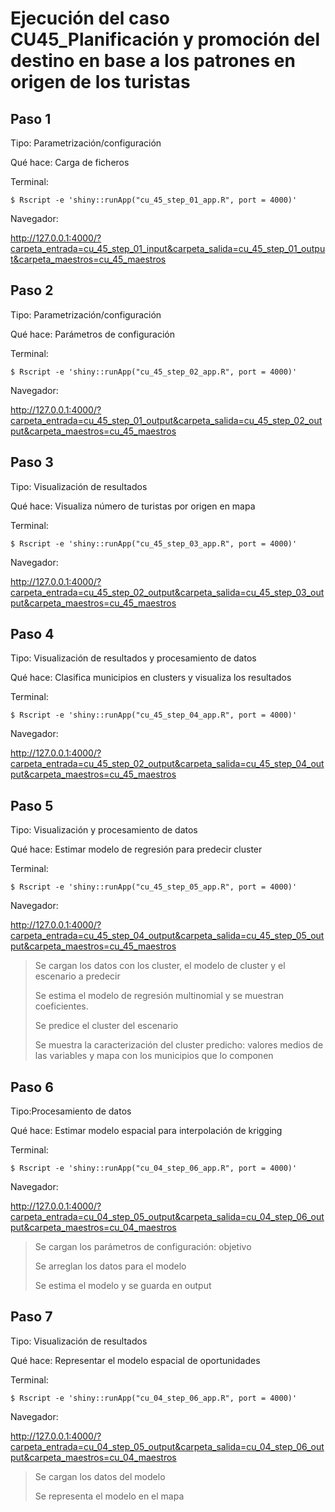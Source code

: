 Ejecución del caso CU45_Planificación y promoción del destino en base a los patrones en origen de los turistas	
========================================================================


Paso 1
------

Tipo: Parametrización/configuración

Qué hace: Carga de ficheros


Terminal:

````
$ Rscript -e 'shiny::runApp("cu_45_step_01_app.R", port = 4000)'
````

Navegador:

http://127.0.0.1:4000/?carpeta_entrada=cu_45_step_01_input&carpeta_salida=cu_45_step_01_output&carpeta_maestros=cu_45_maestros


Paso 2
------

Tipo: Parametrización/configuración

Qué hace: Parámetros de configuración

Terminal:

````
$ Rscript -e 'shiny::runApp("cu_45_step_02_app.R", port = 4000)'
````

Navegador:

http://127.0.0.1:4000/?carpeta_entrada=cu_45_step_01_output&carpeta_salida=cu_45_step_02_output&carpeta_maestros=cu_45_maestros



Paso 3
------

Tipo: Visualización de resultados

Qué hace: Visualiza número de turistas por origen en mapa

Terminal:

````
$ Rscript -e 'shiny::runApp("cu_45_step_03_app.R", port = 4000)'
````

Navegador:

http://127.0.0.1:4000/?carpeta_entrada=cu_45_step_02_output&carpeta_salida=cu_45_step_03_output&carpeta_maestros=cu_45_maestros



Paso 4
------

Tipo: Visualización de resultados y procesamiento de datos

Qué hace: Clasifica municipios en clusters y visualiza los resultados


Terminal:

````
$ Rscript -e 'shiny::runApp("cu_45_step_04_app.R", port = 4000)'
````

Navegador:

http://127.0.0.1:4000/?carpeta_entrada=cu_45_step_02_output&carpeta_salida=cu_45_step_04_output&carpeta_maestros=cu_45_maestros




Paso 5
------

Tipo: Visualización y procesamiento de datos

Qué hace: Estimar modelo de regresión para predecir cluster


Terminal:

````
$ Rscript -e 'shiny::runApp("cu_45_step_05_app.R", port = 4000)'
````

Navegador:

http://127.0.0.1:4000/?carpeta_entrada=cu_45_step_04_output&carpeta_salida=cu_45_step_05_output&carpeta_maestros=cu_45_maestros




>Se cargan los datos con los cluster, el modelo de cluster y el escenario a predecir
>
>Se estima el modelo de regresión multinomial y se muestran coeficientes.
>
>Se predice el cluster del escenario
>
>Se muestra la caracterización del cluster predicho: valores medios de las variables
>y mapa con los municipios que lo componen


Paso 6
------

Tipo:Procesamiento de datos

Qué hace: Estimar modelo espacial para interpolación de krigging

Terminal:

````
$ Rscript -e 'shiny::runApp("cu_04_step_06_app.R", port = 4000)'
````

Navegador:

http://127.0.0.1:4000/?carpeta_entrada=cu_04_step_05_output&carpeta_salida=cu_04_step_06_output&carpeta_maestros=cu_04_maestros

>Se cargan los parámetros de configuración: objetivo
>
>Se arreglan los datos para el modelo
>
>Se estima el modelo y se guarda en output

Paso 7
------

Tipo: Visualización de resultados

Qué hace: Representar el modelo espacial de oportunidades

Terminal:

````
$ Rscript -e 'shiny::runApp("cu_04_step_06_app.R", port = 4000)'
````

Navegador:

http://127.0.0.1:4000/?carpeta_entrada=cu_04_step_05_output&carpeta_salida=cu_04_step_06_output&carpeta_maestros=cu_04_maestros

>Se cargan los datos del modelo
>
>Se representa el modelo en el mapa
>


